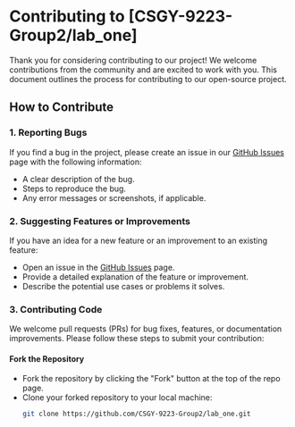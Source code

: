 # Contributing to [CSGY-9223-Group2/lab_one]

Thank you for considering contributing to our project! We welcome contributions from the community and are excited to work with you. This document outlines the process for contributing to our open-source project.

## How to Contribute

### 1. Reporting Bugs
If you find a bug in the project, please create an issue in our [GitHub Issues](https://github.com/CSGY-9223-Group2/lab_one/issues) page with the following information:
- A clear description of the bug.
- Steps to reproduce the bug.
- Any error messages or screenshots, if applicable.

### 2. Suggesting Features or Improvements
If you have an idea for a new feature or an improvement to an existing feature:
- Open an issue in the [GitHub Issues](https://github.com/CSGY-9223-Group2/lab_one/issues) page.
- Provide a detailed explanation of the feature or improvement.
- Describe the potential use cases or problems it solves.

### 3. Contributing Code
We welcome pull requests (PRs) for bug fixes, features, or documentation improvements. Please follow these steps to submit your contribution:

#### Fork the Repository
- Fork the repository by clicking the "Fork" button at the top of the repo page.
- Clone your forked repository to your local machine:
  ```bash
  git clone https://github.com/CSGY-9223-Group2/lab_one.git
